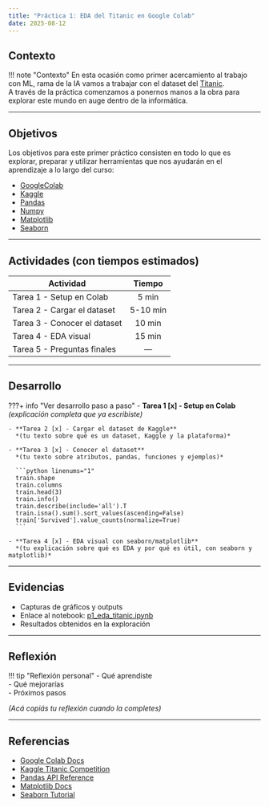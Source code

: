 ```yaml
---
title: "Práctica 1: EDA del Titanic en Google Colab"
date: 2025-08-12
---
```


## Contexto

!!! note "Contexto"
    En esta ocasión como primer acercamiento al trabajo con ML, rama de la IA vamos a trabajar con el dataset del [Titanic](https://www.kaggle.com/competitions/titanic/data).  
    A través de la práctica comenzamos a ponernos manos a la obra para explorar este mundo en auge dentro de la informática.

---

## Objetivos

Los objetivos para este primer práctico consisten en todo lo que es explorar, preparar y utilizar herramientas que nos ayudarán en el aprendizaje a lo largo del curso:

- [GoogleColab](https://colab.google/)
- [Kaggle](https://www.kaggle.com/)
- [Pandas](https://pandas.pydata.org/docs/)
- [Numpy](https://numpy.org/doc/stable/)
- [Matplotlib](https://matplotlib.org/stable/users/index)
- [Seaborn](https://seaborn.pydata.org/tutorial.html)

---

## Actividades (con tiempos estimados)

| Actividad                           | Tiempo   |
|------------------------------------|:--------:|
| Tarea 1 - Setup en Colab           | 5 min    |
| Tarea 2 - Cargar el dataset        | 5-10 min |
| Tarea 3 - Conocer el dataset       | 10 min   |
| Tarea 4 - EDA visual               | 15 min   |
| Tarea 5 - Preguntas finales        | —        |

---

## Desarrollo

???+ info "Ver desarrollo paso a paso"
    - **Tarea 1 [x] - Setup en Colab**  
      *(explicación completa que ya escribiste)*

    - **Tarea 2 [x] - Cargar el dataset de Kaggle**  
      *(tu texto sobre qué es un dataset, Kaggle y la plataforma)*

    - **Tarea 3 [x] - Conocer el dataset**  
      *(tu texto sobre atributos, pandas, funciones y ejemplos)*  

      ```python linenums="1"
      train.shape
      train.columns
      train.head(3)
      train.info()
      train.describe(include='all').T
      train.isna().sum().sort_values(ascending=False)
      train['Survived'].value_counts(normalize=True)
      ```

    - **Tarea 4 [x] - EDA visual con seaborn/matplotlib**  
      *(tu explicación sobre qué es EDA y por qué es útil, con seaborn y matplotlib)*

---

## Evidencias

- Capturas de gráficos y outputs
- Enlace al notebook: [p1_eda_titanic.ipynb](../notebooks/p1_eda_titanic.ipynb)
- Resultados obtenidos en la exploración

---

## Reflexión

!!! tip "Reflexión personal"
    - Qué aprendiste  
    - Qué mejorarías  
    - Próximos pasos  

*(Acá copiás tu reflexión cuando la completes)*

---

## Referencias

- [Google Colab Docs](https://colab.research.google.com/#scrollTo=vwnNlNIEwoZ8)  
- [Kaggle Titanic Competition](https://www.kaggle.com/competitions/titanic/data)  
- [Pandas API Reference](https://pandas.pydata.org/docs/reference/frame.html)  
- [Matplotlib Docs](https://matplotlib.org/)  
- [Seaborn Tutorial](https://seaborn.pydata.org/tutorial.html)
